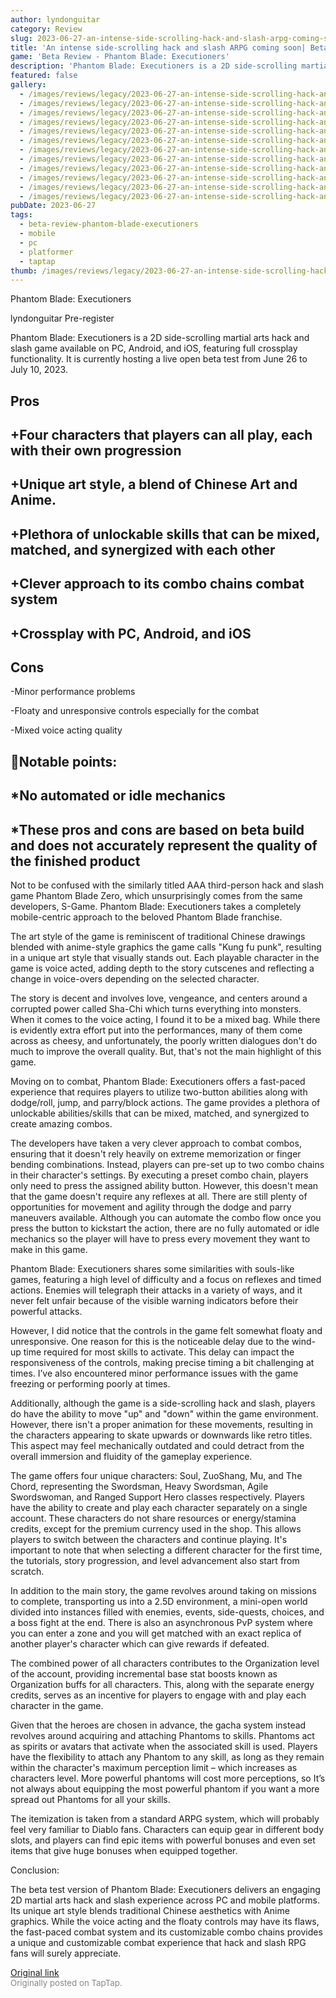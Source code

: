 ```yaml
---
author: lyndonguitar
category: Review
slug: 2023-06-27-an-intense-side-scrolling-hack-and-slash-arpg-coming-soon-beta-review-phantom-blade-exe
title: 'An intense side-scrolling hack and slash ARPG coming soon| Beta Review - Phantom Blade: Executioners'
game: 'Beta Review - Phantom Blade: Executioners'
description: 'Phantom Blade: Executioners is a 2D side-scrolling martial arts hack and slash game available on PC, Android, and iOS, featuring full crossplay functionality. It is currently hosting a live open beta test from June 26 to July 10, 2023.'
featured: false
gallery:
  - /images/reviews/legacy/2023-06-27-an-intense-side-scrolling-hack-and-slash-arpg-coming-soon-beta-review---phantom-blade-exe-0.avif
  - /images/reviews/legacy/2023-06-27-an-intense-side-scrolling-hack-and-slash-arpg-coming-soon-beta-review---phantom-blade-exe-1.avif
  - /images/reviews/legacy/2023-06-27-an-intense-side-scrolling-hack-and-slash-arpg-coming-soon-beta-review---phantom-blade-exe-2.avif
  - /images/reviews/legacy/2023-06-27-an-intense-side-scrolling-hack-and-slash-arpg-coming-soon-beta-review---phantom-blade-exe-3.avif
  - /images/reviews/legacy/2023-06-27-an-intense-side-scrolling-hack-and-slash-arpg-coming-soon-beta-review---phantom-blade-exe-4.avif
  - /images/reviews/legacy/2023-06-27-an-intense-side-scrolling-hack-and-slash-arpg-coming-soon-beta-review---phantom-blade-exe-5.avif
  - /images/reviews/legacy/2023-06-27-an-intense-side-scrolling-hack-and-slash-arpg-coming-soon-beta-review---phantom-blade-exe-6.avif
  - /images/reviews/legacy/2023-06-27-an-intense-side-scrolling-hack-and-slash-arpg-coming-soon-beta-review---phantom-blade-exe-7.avif
  - /images/reviews/legacy/2023-06-27-an-intense-side-scrolling-hack-and-slash-arpg-coming-soon-beta-review---phantom-blade-exe-8.avif
  - /images/reviews/legacy/2023-06-27-an-intense-side-scrolling-hack-and-slash-arpg-coming-soon-beta-review---phantom-blade-exe-9.avif
  - /images/reviews/legacy/2023-06-27-an-intense-side-scrolling-hack-and-slash-arpg-coming-soon-beta-review---phantom-blade-exe-10.avif
  - /images/reviews/legacy/2023-06-27-an-intense-side-scrolling-hack-and-slash-arpg-coming-soon-beta-review---phantom-blade-exe-11.avif
pubDate: 2023-06-27
tags:
  - beta-review-phantom-blade-executioners
  - mobile
  - pc
  - platformer
  - taptap
thumb: /images/reviews/legacy/2023-06-27-an-intense-side-scrolling-hack-and-slash-arpg-coming-soon-beta-review---phantom-blade-exe-0.avif
---
```


Phantom Blade: Executioners

lyndonguitar
Pre-register

Phantom Blade: Executioners is a 2D side-scrolling martial arts hack and slash game available on PC, Android, and iOS, featuring full crossplay functionality. It is currently hosting a live open beta test from June 26 to July 10, 2023.




## Pros



## +Four characters that players can all play, each with their own progression


## +Unique art style, a blend of Chinese Art and Anime.


## +Plethora of unlockable skills that can be mixed, matched, and synergized with each other


## +Clever approach to its combo chains combat system


## +Crossplay with PC, Android, and iOS




## Cons


-Minor performance problems

-Floaty and unresponsive controls especially for the combat

-Mixed voice acting quality


## 📝Notable points:


## *No automated or idle mechanics


## *These pros and cons are based on beta build and does not accurately represent the quality of the finished product

Not to be confused with the similarly titled AAA third-person hack and slash game Phantom Blade Zero, which unsurprisingly comes from the same developers, S-Game. Phantom Blade: Executioners takes a completely mobile-centric approach to the beloved Phantom Blade franchise.

The art style of the game is reminiscent of traditional Chinese drawings blended with anime-style graphics the game calls "Kung fu punk", resulting in a unique art style that visually stands out. Each playable character in the game is voice acted, adding depth to the story cutscenes and reflecting a change in voice-overs depending on the selected character.

The story is decent and involves love, vengeance, and centers around a corrupted power called Sha-Chi which turns everything into monsters. When it comes to the voice acting, I found it to be a mixed bag. While there is evidently extra effort put into the performances, many of them come across as cheesy, and unfortunately, the poorly written dialogues don't do much to improve the overall quality. But, that's not the main highlight of this game.

Moving on to combat, Phantom Blade: Executioners offers a fast-paced  experience that requires players to utilize two-button abilities along with dodge/roll, jump, and parry/block actions. The game provides a plethora of unlockable abilities/skills that can be mixed, matched, and synergized to create amazing combos.

The developers have taken a very clever approach to combat combos, ensuring that it doesn't rely heavily on extreme memorization or finger bending combinations. Instead, players can pre-set up to two combo chains in their character's settings. By executing a preset combo chain, players only need to press the assigned ability button. However, this doesn't mean that the game doesn't require any reflexes at all. There are still plenty of opportunities for movement and agility through the dodge and parry maneuvers available. Although you can automate the combo flow once you press the button to kickstart the action, there are no fully automated or idle mechanics so the player will have to press every movement they want to make in this game.

Phantom Blade: Executioners shares some similarities with souls-like games, featuring a high level of difficulty and a focus on reflexes and timed actions. Enemies will telegraph their attacks in a variety of ways, and it never felt unfair because of the visible warning indicators before their powerful attacks.

However, I did notice that the controls in the game felt somewhat floaty and unresponsive. One reason for this is the noticeable delay due to the wind-up time required for most skills to activate. This delay can impact the responsiveness of the controls, making precise timing a bit challenging at times. I’ve also encountered minor performance issues with the game freezing or performing poorly at times.

Additionally, although the game is a side-scrolling hack and slash, players do have the ability to move "up" and "down" within the game environment. However, there isn't a proper animation for these movements, resulting in the characters appearing to skate upwards or downwards like retro titles. This aspect may feel mechanically outdated and could detract from the overall immersion and fluidity of the gameplay experience.

The game offers four unique characters: Soul, ZuoShang, Mu, and The Chord, representing the Swordsman, Heavy Swordsman, Agile Swordswoman, and Ranged Support Hero classes respectively. Players have the ability to create and play each character separately on a single account. These characters do not share resources or energy/stamina credits, except for the premium currency used in the shop. This allows players to switch between the characters and continue playing. It's important to note that when selecting a different character for the first time, the tutorials, story progression, and level advancement also start from scratch.

In addition to the main story, the game revolves around taking on missions to complete, transporting us into a 2.5D environment, a mini-open world divided into instances filled with enemies, events, side-quests, choices, and a boss fight at the end. There is also an asynchronous PvP system where you can enter a zone and you will get matched with an exact replica of another player's character which can give rewards if defeated.

The combined power of all characters contributes to the Organization level of the account, providing incremental base stat boosts known as Organization buffs for all characters. This, along with the separate energy credits, serves as an incentive for players to engage with and play each character in the game.

Given that the heroes are chosen in advance, the gacha system instead revolves around acquiring and attaching Phantoms to skills. Phantoms act as spirits or avatars that activate when the associated skill is used. Players have the flexibility to attach any Phantom to any skill, as long as they remain within the character's maximum perception limit – which increases as characters level. More powerful phantoms will cost more perceptions, so It’s not always about equipping the most powerful phantom if you want a more spread out Phantoms for all your skills.

The itemization is taken from a standard ARPG system, which will probably feel very familiar to Diablo fans. Characters can equip gear in different body slots, and players can find epic items with powerful bonuses and even set items that give huge bonuses when equipped together.

Conclusion:

The beta test version of Phantom Blade: Executioners delivers an engaging 2D martial arts hack and slash experience across PC and mobile platforms. Its unique art style blends traditional Chinese aesthetics with Anime graphics. While the voice acting and the floaty controls may have its flaws, the fast-paced combat system and its customizable combo chains provides a unique and customizable combat experience that hack and slash RPG fans will surely appreciate.

[Original link](https://www.taptap.io/post/5913819)<br><span style="font-size: 0.95em; color: #888;">Originally posted on TapTap.</span>
